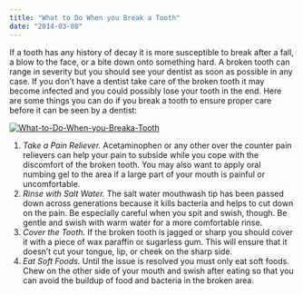 ```yaml
---
title: "What to Do When you Break a Tooth"
date: "2014-03-08"
---
```


If a tooth has any history of decay it is more susceptible to break after a fall, a blow to the face, or a bite down onto something hard. A broken tooth can range in severity but you should see your dentist as soon as possible in any case. If you don’t have a dentist take care of the broken tooth it may become infected and you could possibly lose your tooth in the end. Here are some things you can do if you break a tooth to ensure proper care before it can be seen by a dentist:

[![What-to-Do-When-you-Breaka-Tooth](/images/What-to-Do-When-you-Breaka-Tooth-300x200.jpg)](/images/What-to-Do-When-you-Breaka-Tooth.jpg)

1. _Take a Pain Reliever._ Acetaminophen or any other over the counter pain relievers can help your pain to subside while you cope with the discomfort of the broken tooth. You may also want to apply oral numbing gel to the area if a large part of your mouth is painful or uncomfortable.
2. _Rinse with Salt Water._ The salt water mouthwash tip has been passed down across generations because it kills bacteria and helps to cut down on the pain. Be especially careful when you spit and swish, though. Be gentle and swish with warm water for a more comfortable rinse.
3. _Cover the Tooth._ If the broken tooth is jagged or sharp you should cover it with a piece of wax paraffin or sugarless gum. This will ensure that it doesn’t cut your tongue, lip, or cheek on the sharp side.
4. _Eat Soft Foods._ Until the issue is resolved you must only eat soft foods. Chew on the other side of your mouth and swish after eating so that you can avoid the buildup of food and bacteria in the broken area.
